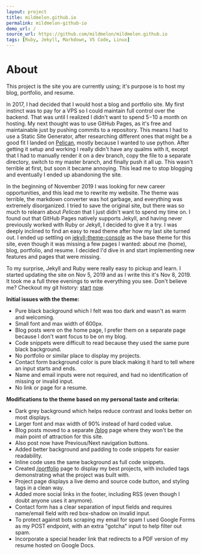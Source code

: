 ```yaml
---
layout: project
title: mildmelon.github.io
permalink: mildmelon-github-io
demo_url: /
source_url: https://github.com/mildmelon/mildmelon.github.io
tags: [Ruby, Jekyll, Markdown, VS Code, Linux]
---
```


# About

This project is the site you are currently using; it's purpose is to host my blog, portfolio, and resume.

In 2017, I had decided that I would host a blog and portfolio site. My first instinct was to pay for a VPS so I could maintain full control over the backend. That was until I realized I didn't want to spend $5-$10 a month on hosting. My next thought was to use GitHub Pages, as it's free and maintainable just by pushing commits to a repository. This means I had to use a Static Site Generator, after researching different ones that might be a good fit I landed on <a href="https://blog.getpelican.com/" target="_blank">Pelican</a>, mostly because I wanted to use python. After getting it setup and working I really didn't have any qualms with it, except that I had to manually render it on a dev branch, copy the file to a separate directory, switch to my master branch, and finally push it all up. This wasn't terrible at first, but soon it became annoying. This lead me to stop blogging and eventually I ended up abandoning the site.

In the beginning of November 2019 I was looking for new career opportunities, and this lead me to rewrite my website. The theme was terrible, the markdown converter was hot garbage, and everything was extremely disorganized. I tried to save the original site, but there was so much to relearn about _Pelican_ that I just didn't want to spend my time on. I found out that GitHub Pages natively supports Jekyll, and having never previously worked with Ruby or Jekyll, I decided to give it a try. I was deeply inclined to find an easy to read theme after how my last site turned out. I ended up settling on <a href="https://github.com/b2a3e8/jekyll-theme-console" target="_blank">jekyll-theme-console</a> as the base theme for this site, even though it was missing a few pages I wanted: about me (home), blog, portfolio, and resume. I decided I'd dive in and start implementing new features and pages that were missing.

To my surprise, Jekyll and Ruby were really easy to pickup and learn. I started updating the site on Nov 5, 2019 and as I write this it's Nov 8, 2019. It took me a full three evenings to write everything you see. Don't believe me? Checkout my git history: <a href="https://github.com/mildmelon/mildmelon.github.io/commit/ba8490bb04e889883787d30e84efa64067591467" target="_blank">start</a> <a href="https://github.com/mildmelon/mildmelon.github.io/commit/349e3429f4731ffae3d80acd93330b5d0bff68d9" target="_blank">now</a>.

**Initial issues with the theme:**
- Pure black background which I felt was too dark and wasn't as warm and welcoming.
- Small font and max width of 600px.
- Blog posts were on the home page, I prefer them on a separate page because I don't want focus to be on my blog.
- Code snippets were difficult to read because they used the same pure black background.
- No portfolio or similar place to display my projects.
- Contact form background color is pure black making it hard to tell where an input starts and ends.
- Name and email inputs were not required, and had no identification of missing or invalid input.
- No link or page for a resume.

**Modifications to the theme based on my personal taste and criteria:**
- Dark grey background which helps reduce contrast and looks better on most displays.
- Larger font and max width of 90% instead of hard coded value.
- Blog posts moved to a separate [/blog](/blog) page where they won't be the main point of attraction for this site.
- Also post now have Previous/Next navigation buttons.
- Added better background and padding to code snippets for easier readability.
- Inline code uses the same background as full code snippets.
- Created [/portfolio](/portfolio) page to display my best projects, with included tags demonstrating what the project was built with.
- Project page displays a live demo and source code button, and styling tags in a clean way.
- Added more social links in the footer, including RSS (even though I doubt anyone uses it anymore).
- Contact form has a clear separation of input fields and requires name/email field with red box-shadow on invalid input.
- To protect against bots scraping my email for spam I used Google Forms as my POST endpoint, with an extra "gotcha" input to help filter out spam.
- Incorporate a special header link that redirects to a PDF version of my resume hosted on Google Docs.